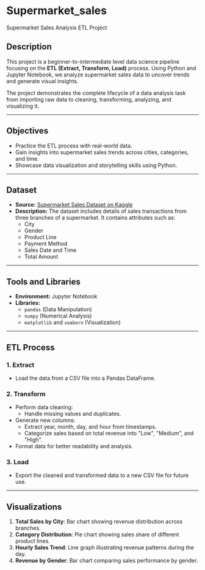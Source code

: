 # Supermarket_sales
Supermarket Sales Analysis ETL Project

## Description

This project is a beginner-to-intermediate level data science pipeline focusing on the **ETL (Extract, Transform, Load)** process. Using Python and Jupyter Notebook, we analyze supermarket sales data to uncover trends and generate visual insights. 

The project demonstrates the complete lifecycle of a data analysis task from importing raw data to cleaning, transforming, analyzing, and visualizing it.

---

## Objectives

- Practice the ETL process with real-world data.
- Gain insights into supermarket sales trends across cities, categories, and time.
- Showcase data visualization and storytelling skills using Python.

---

## Dataset

- **Source:** [Supermarket Sales Dataset on Kaggle](https://www.kaggle.com/datasets/aungpyaeap/supermarket-sales)
- **Description:** The dataset includes details of sales transactions from three branches of a supermarket. It contains attributes such as:
  - City
  - Gender
  - Product Line
  - Payment Method
  - Sales Date and Time
  - Total Amount

---

## Tools and Libraries

- **Environment:** Jupyter Notebook
- **Libraries:**
  - `pandas` (Data Manipulation)
  - `numpy` (Numerical Analysis)
  - `matplotlib` and `seaborn` (Visualization)

---

## ETL Process

### 1. **Extract**
- Load the data from a CSV file into a Pandas DataFrame.

### 2. **Transform**
- Perform data cleaning:
  - Handle missing values and duplicates.
- Generate new columns:
  - Extract year, month, day, and hour from timestamps.
  - Categorize sales based on total revenue into "Low", "Medium", and "High".
- Format data for better readability and analysis.

### 3. **Load**
- Export the cleaned and transformed data to a new CSV file for future use.

---

## Visualizations

1. **Total Sales by City**: Bar chart showing revenue distribution across branches.
2. **Category Distribution**: Pie chart showing sales share of different product lines.
3. **Hourly Sales Trend**: Line graph illustrating revenue patterns during the day.
4. **Revenue by Gender**: Bar chart comparing sales performance by gender.


